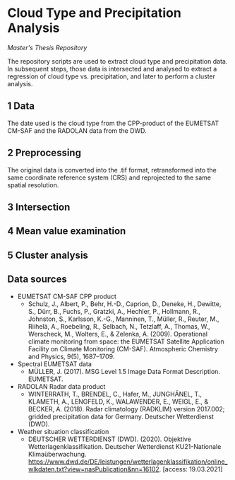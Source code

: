 # Cloud Type and Precipitation Analysis
  *Master's Thesis Repository*
  
  The repository scripts are used to extract cloud type and precipitation data. In subsequent steps, those data is intersected and analysed to extract a regression of cloud type vs. precipitation, and later to perform a cluster analysis.

## 1 Data
  The date used is the cloud type from the CPP-product of the EUMETSAT CM-SAF and the RADOLAN data from the DWD.

## 2 Preprocessing
  The original data is converted into the .tif format, retransformed into the same coordinate reference system (CRS) and reprojected to the same spatial resolution.

## 3 Intersection

## 4 Mean value examination

## 5 Cluster analysis

## Data sources
- EUMETSAT CM-SAF CPP product
  - Schulz, J., Albert, P., Behr, H.-D., Caprion, D., Deneke, H., Dewitte, S., Dürr, B., Fuchs, P., Gratzki, A., Hechler, P., Hollmann, R., Johnston, S., Karlsson, K.-G., Manninen, T., Müller, R., Reuter, M., Riihelä, A., Roebeling, R., Selbach, N., Tetzlaff, A., Thomas, W., Werscheck, M., Wolters, E., & Zelenka, A. (2009). Operational climate monitoring from space: the EUMETSAT Satellite Application Facility on Climate Monitoring (CM-SAF). Atmospheric Chemistry and Physics, 9(5), 1687–1709.
- Spectral EUMETSAT data
  - MÜLLER, J. (2017). MSG Level 1.5 Image Data Format Description. EUMETSAT. 
- RADOLAN Radar data product
  - WINTERRATH, T., BRENDEL, C., Hafer, M., JUNGHÄNEL, T., KLAMETH, A., LENGFELD, K., WALAWENDER, E., WEIGL, E., & BECKER, A. (2018). Radar climatology (RADKLIM) version 2017.002; gridded precipitation data for Germany. Deutscher Wetterdienst (DWD).
- Weather situation classification
  - DEUTSCHER WETTERDIENST (DWD). (2020). Objektive Wetterlagenklassifikation. Deutscher Wetterdienst KU21-Nationale Klimaüberwachung. https://www.dwd.de/DE/leistungen/wetterlagenklassifikation/online_wlkdaten.txt?view=nasPublication&nn=16102. [access: 19.03.2021]

